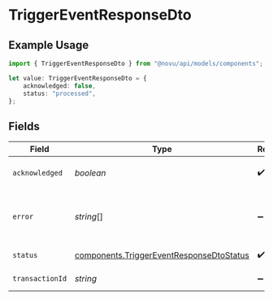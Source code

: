# TriggerEventResponseDto

## Example Usage

```typescript
import { TriggerEventResponseDto } from "@novu/api/models/components";

let value: TriggerEventResponseDto = {
    acknowledged: false,
    status: "processed",
};
```

## Fields

| Field                                                                                                | Type                                                                                                 | Required                                                                                             | Description                                                                                          |
| ---------------------------------------------------------------------------------------------------- | ---------------------------------------------------------------------------------------------------- | ---------------------------------------------------------------------------------------------------- | ---------------------------------------------------------------------------------------------------- |
| `acknowledged`                                                                                       | *boolean*                                                                                            | :heavy_check_mark:                                                                                   | If trigger was acknowledged or not                                                                   |
| `error`                                                                                              | *string*[]                                                                                           | :heavy_minus_sign:                                                                                   | In case of an error, this field will contain the error message                                       |
| `status`                                                                                             | [components.TriggerEventResponseDtoStatus](../../models/components/triggereventresponsedtostatus.md) | :heavy_check_mark:                                                                                   | Status for trigger                                                                                   |
| `transactionId`                                                                                      | *string*                                                                                             | :heavy_minus_sign:                                                                                   | Transaction id for trigger                                                                           |
